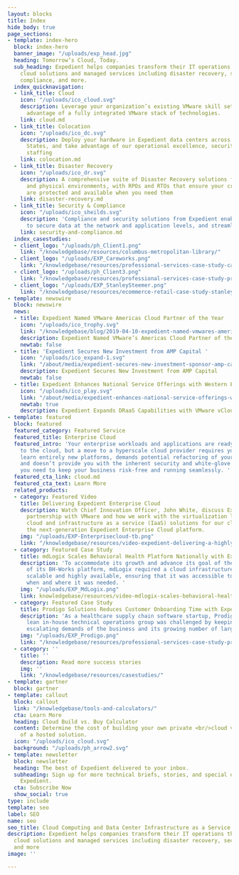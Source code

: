 ```yaml
---
layout: blocks
title: Index
hide_body: true
page_sections:
- template: index-hero
  block: index-hero
  banner_image: "/uploads/exp_head.jpg"
  heading: Tomorrow’s Cloud, Today.
  sub_heading: Expedient helps companies transform their IT operations through award-winning
    cloud solutions and managed services including disaster recovery, security and
    compliance, and more.
  index_quicknavigation:
  - link_title: Cloud
    icon: "/uploads/ico_cloud.svg"
    description: Leverage your organization’s existing VMware skill sets while taking
      advantage of a fully integrated VMware stack of technologies.
    link: cloud.md
  - link_title: Colocation
    icon: "/uploads/ico_dc.svg"
    description: Deploy your hardware in Expedient data centers across the United
      States, and take advantage of our operational excellence, security, and 24x7x365
      staffing
    link: colocation.md
  - link_title: Disaster Recovery
    icon: "/uploads/ico_dr.svg"
    description: A comprehensive suite of Disaster Recovery solutions for both virtual
      and physical environments, with RPOs and RTOs that ensure your critical applications
      are protected and available when you need them
    link: disaster-recovery.md
  - link_title: Security & Compliance
    icon: "/uploads/ico_sheilds.svg"
    description: 'Compliance and security solutions from Expedient enable organizations
      to secure data at the network and application levels, and streamline audit efforts '
    link: security-and-compliance.md
  index_casestudies:
  - client_logo: "/uploads/ph_Client1.png"
    link: "/knowledgebase/resources/columbus-metropolitan-library/"
  - client_logo: "/uploads/EXP_Careworks.png"
    link: "/knowledgebase/resources/professional-services-case-study-careworks-tech/"
  - client_logo: "/uploads/ph_Client3.png"
    link: "/knowledgebase/resources/professional-services-case-study-prodigo-solutions/"
  - client_logo: "/uploads/EXP_StanleySteemer.png"
    link: "/knowledgebase/resources/ecommerce-retail-case-study-stanley-steemer/"
- template: newswire
  block: newswire
  news:
  - title: Expedient Named VMware Americas Cloud Partner of the Year
    icon: "/uploads/ico_trophy.svg"
    link: "/knowledgebase/blog/2019-04-10-expedient-named-vmwares-americas-cloud-partner-of-the-year/"
    description: Expedient Named VMware’s Americas Cloud Partner of the Year
    newtab: false
  - title: 'Expedient Secures New Investment from AMP Capital '
    icon: "/uploads/ico_expand-1.svg"
    link: "/about/media/expedient-secures-new-investment-sponsor-amp-capital-to-fund-continued-growth-and-expansion-of-its-data-center-and-enterprise-cloud-platforms/"
    description: Expedient Secures New Investment from AMP Capital
    newtab: false
  - title: Expedient Enhances National Service Offerings with Western Expansion
    icon: "/uploads/ico_play.svg"
    link: "/about/media/expedient-enhances-national-service-offerings-with-recent-western-expansion/"
    newtab: true
    description: Expedient Expands DRaaS Capabilities with VMware vCloud Availability
- template: featured
  block: featured
  featured_category: Featured Service
  featured_title: Enterprise Cloud
  featured_intro: 'Your enterprise workloads and applications are ready for a migration
    to the cloud, but a move to a hyperscale cloud provider requires your teams to
    learn entirely new platforms, demands potential refactoring of your applications,
    and doesn’t provide you with the inherent security and white-glove managed services
    you need to keep your business risk-free and running seamlessly. '
  featured_cta_link: cloud.md
  featured_cta_text: Learn More
  related_products:
  - category: Featured Video
    title: Delivering Expedient Enterprise Cloud
    description: Watch Chief Innovation Officer, John White, discuss Expedient’s long-standing
      partnership with VMware and how we work with the virtualization leader to build
      cloud and infrastructure as a service (IaaS) solutions for our clients, including
      the next-generation Expedient Enterprise Cloud platform.
    img: "/uploads/EXP-Enterprisecloud-tb.png"
    link: "/knowledgebase/resources/video-expedient-delivering-a-highly-performant-enterprise-cloud-with-vmware/"
  - category: Featured Case Study
    title: mdLogix Scales Behavioral Health Platform Nationally with Expedient
    description: 'To accommodate its growth and advance its goal of the national adoption
      of its BH-Works platform, mdLogix required a cloud infrastructure that was both
      scalable and highly available, ensuring that it was accessible to health screeners
      when and where it was needed. '
    img: "/uploads/EXP_MdLogix.png"
    link: knowledgebase/resources/video-mdlogix-scales-behavioral-health-platform-nationally-with-expedients-private-cloud/
  - category: Featured Case Study
    title: Prodigo Solutions Reduces Customer Onboarding Time with Expedient
    description: 'As a healthcare supply chain software startup, Prodigo Solutions’
      lean in-house technical operations group was challenged by keeping up with the
      escalating demands of the business and its growing number of large customers. '
    img: "/uploads/EXP_Prodigo.png"
    link: "/knowledgebase/resources/professional-services-case-study-prodigo-solutions/"
  - category: ''
    title: ''
    description: Read more success stories
    img: ''
    link: "/knowledgebase/resources/casestudies/"
- template: gartner
  block: gartner
- template: callout
  block: callout
  link: "/knowledgebase/tools-and-calculators/"
  cta: Learn More
  heading: Cloud Build vs. Buy Calculator
  content: Determine the cost of building your own private <br/>cloud vs. the cost
    of a hosted solution.
  icon: "/uploads/ico_cloud.svg"
  background: "/uploads/ph_arrow2.svg"
- template: newsletter
  block: newsletter
  heading: The best of Expedient delivered to your inbox.
  subheading: Sign up for more technical briefs, stories, and special offers from
    Expedient.
  cta: Subscribe Now
  show_social: true
type: include
template: seo
label: SEO
name: seo
seo_title: Cloud Computing and Data Center Infrastructure as a Service
description: Expedient helps companies transform their IT operations through award-winning
  cloud solutions and managed services including disaster recovery, security and compliance,
  and more
image: ''

---
```

